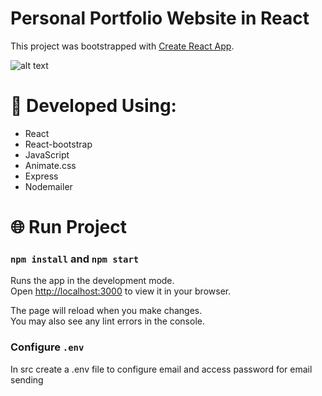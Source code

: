 # Personal Portfolio Website in React

This project was bootstrapped with [Create React App](https://github.com/facebook/create-react-app).

![alt text](https://i.imgur.com/TO4wHEG.png)

# :rocket: Developed Using: </br>

* React
* React-bootstrap
* JavaScript
* Animate.css
* Express
* Nodemailer

# :globe_with_meridians: Run Project

### `npm install` and `npm start`

Runs the app in the development mode.\
Open [http://localhost:3000](http://localhost:3000) to view it in your browser.

The page will reload when you make changes.\
You may also see any lint errors in the console.

### Configure `.env`

In src create a .env file to configure email and access password for email sending
